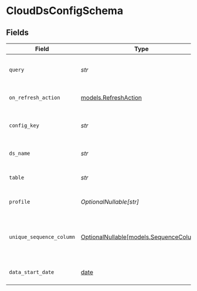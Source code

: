 # CloudDsConfigSchema


## Fields

| Field                                                                  | Type                                                                   | Required                                                               | Description                                                            | Example                                                                |
| ---------------------------------------------------------------------- | ---------------------------------------------------------------------- | ---------------------------------------------------------------------- | ---------------------------------------------------------------------- | ---------------------------------------------------------------------- |
| `query`                                                                | *str*                                                                  | :heavy_check_mark:                                                     | Query to fetch data from cloud                                         | {<br/>"value": "SELECT * FROM \"base_templates\" limit 2"<br/>}        |
| `on_refresh_action`                                                    | [models.RefreshAction](../models/refreshaction.md)                     | :heavy_check_mark:                                                     | on refresh action                                                      | {<br/>"value": "replace"<br/>}                                         |
| `config_key`                                                           | *str*                                                                  | :heavy_check_mark:                                                     | Config key of the source                                               | {<br/>"value": "r7rsmlv9srbqzqi586sp8743l5sv4b0nxwi7g7n2"<br/>}        |
| `ds_name`                                                              | *str*                                                                  | :heavy_check_mark:                                                     | Name of the dataset                                                    | {<br/>"value": "base_templates"<br/>}                                  |
| `table`                                                                | *str*                                                                  | :heavy_check_mark:                                                     | Selected table name                                                    | {<br/>"value": "base_templates"<br/>}                                  |
| `profile`                                                              | *OptionalNullable[str]*                                                | :heavy_minus_sign:                                                     | Profile                                                                | {<br/>"value": "public"<br/>}                                          |
| `unique_sequence_column`                                               | [OptionalNullable[models.SequenceColumn]](../models/sequencecolumn.md) | :heavy_minus_sign:                                                     | Unique sequence column                                                 | {<br/>"value": {<br/>"c_name": "id",<br/>"c_type": "numeric"<br/>}<br/>} |
| `data_start_date`                                                      | [date](https://docs.python.org/3/library/datetime.html#date-objects)   | :heavy_check_mark:                                                     | Start date of the data                                                 | {<br/>"value": "2024-09-27 04:22:00"<br/>}                             |